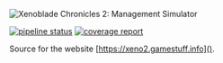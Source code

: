 ![Xenoblade Chronicles 2: Management Simulator](https://gitlab.com/gamestuff.info/xeno2/raw/master/assets/static/logo.png)

[![pipeline status](https://gitlab.com/gamestuff.info/xeno2/badges/master/pipeline.svg)](https://gitlab.com/gamestuff.info/xeno2/commits/master)
[![coverage report](https://gitlab.com/gamestuff.info/xeno2/badges/master/coverage.svg)](https://gitlab.com/gamestuff.info/xeno2/commits/master)

Source for the website [https://xeno2.gamestuff.info]().
